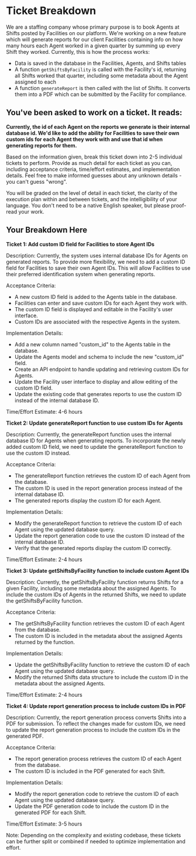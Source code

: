# Ticket Breakdown
We are a staffing company whose primary purpose is to book Agents at Shifts posted by Facilities on our platform. We're working on a new feature which will generate reports for our client Facilities containing info on how many hours each Agent worked in a given quarter by summing up every Shift they worked. Currently, this is how the process works:

- Data is saved in the database in the Facilities, Agents, and Shifts tables
- A function `getShiftsByFacility` is called with the Facility's id, returning all Shifts worked that quarter, including some metadata about the Agent assigned to each
- A function `generateReport` is then called with the list of Shifts. It converts them into a PDF which can be submitted by the Facility for compliance.

## You've been asked to work on a ticket. It reads:

**Currently, the id of each Agent on the reports we generate is their internal database id. We'd like to add the ability for Facilities to save their own custom ids for each Agent they work with and use that id when generating reports for them.**


Based on the information given, break this ticket down into 2-5 individual tickets to perform. Provide as much detail for each ticket as you can, including acceptance criteria, time/effort estimates, and implementation details. Feel free to make informed guesses about any unknown details - you can't guess "wrong".


You will be graded on the level of detail in each ticket, the clarity of the execution plan within and between tickets, and the intelligibility of your language. You don't need to be a native English speaker, but please proof-read your work.

## Your Breakdown Here

**Ticket 1: Add custom ID field for Facilities to store Agent IDs**

Description:
Currently, the system uses internal database IDs for Agents on generated reports. To provide more flexibility, we need to add a custom ID field for Facilities to save their own Agent IDs. This will allow Facilities to use their preferred identification system when generating reports.

Acceptance Criteria:

- A new custom ID field is added to the Agents table in the database.
- Facilities can enter and save custom IDs for each Agent they work with.
- The custom ID field is displayed and editable in the Facility's user interface.
- Custom IDs are associated with the respective Agents in the system.

Implementation Details:

- Add a new column named "custom_id" to the Agents table in the database.
- Update the Agents model and schema to include the new "custom_id" field.
- Create an API endpoint to handle updating and retrieving custom IDs for Agents.
- Update the Facility user interface to display and allow editing of the custom ID field.
- Update the existing code that generates reports to use the custom ID instead of the internal database ID.

Time/Effort Estimate: 4-6 hours

**Ticket 2: Update generateReport function to use custom IDs for Agents**

Description:
Currently, the generateReport function uses the internal database ID for Agents when generating reports. To incorporate the newly added custom ID field, we need to update the generateReport function to use the custom ID instead.

Acceptance Criteria:

- The generateReport function retrieves the custom ID of each Agent from the database.
- The custom ID is used in the report generation process instead of the internal database ID.
- The generated reports display the custom ID for each Agent.

Implementation Details:

- Modify the generateReport function to retrieve the custom ID of each Agent using the updated database query.
- Update the report generation code to use the custom ID instead of the internal database ID.
- Verify that the generated reports display the custom ID correctly.

Time/Effort Estimate: 2-4 hours

**Ticket 3: Update getShiftsByFacility function to include custom Agent IDs**

Description:
Currently, the getShiftsByFacility function returns Shifts for a given Facility, including some metadata about the assigned Agents. To include the custom IDs of Agents in the returned Shifts, we need to update the getShiftsByFacility function.

Acceptance Criteria:

- The getShiftsByFacility function retrieves the custom ID of each Agent from the database.
- The custom ID is included in the metadata about the assigned Agents returned by the function.

Implementation Details:

- Update the getShiftsByFacility function to retrieve the custom ID of each Agent using the updated database query.
- Modify the returned Shifts data structure to include the custom ID in the metadata about the assigned Agents.

Time/Effort Estimate: 2-4 hours

**Ticket 4: Update report generation process to include custom IDs in PDF**

Description:
Currently, the report generation process converts Shifts into a PDF for submission. To reflect the changes made for custom IDs, we need to update the report generation process to include the custom IDs in the generated PDF.

Acceptance Criteria:

- The report generation process retrieves the custom ID of each Agent from the database.
- The custom ID is included in the PDF generated for each Shift.

Implementation Details:

- Modify the report generation code to retrieve the custom ID of each Agent using the updated database query.
- Update the PDF generation code to include the custom ID in the generated PDF for each Shift.

Time/Effort Estimate: 3-5 hours

Note: Depending on the complexity and existing codebase, these tickets can be further split or combined if needed to optimize implementation and effort.
